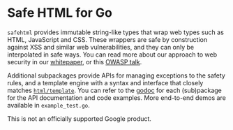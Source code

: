 # Safe HTML for Go

`safehtml` provides immutable string-like types that wrap web types such as
HTML, JavaScript and CSS. These wrappers are safe by construction against XSS
and similar web vulnerabilities, and they can only be interpolated in safe ways.
You can read more about our approach to web security in our
[whitepaper](https://static.googleusercontent.com/media/research.google.com/en//pubs/archive/42934.pdf),
or this [OWASP talk](https://www.youtube.com/watch?v=ccfEu-Jj0as).

Additional subpackages provide APIs for managing exceptions to the
safety rules, and a template engine with a syntax and interface that closely
matches [`html/template`](https://golang.org/pkg/html/template/). You can refer
to the [godoc](https://pkg.go.dev/github.com/google/safehtml?tab=doc)
for each (sub)package for the API documentation and code examples.
More end-to-end demos are available in `example_test.go`.

This is not an officially supported Google product.
